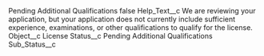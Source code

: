 <?xml version="1.0" encoding="UTF-8"?>
<CustomMetadata xmlns="http://soap.sforce.com/2006/04/metadata" xmlns:xsi="http://www.w3.org/2001/XMLSchema-instance" xmlns:xsd="http://www.w3.org/2001/XMLSchema">
    <label>Pending Additional Qualifications</label>
    <protected>false</protected>
    <values>
        <field>Help_Text__c</field>
        <value xsi:type="xsd:string">We are reviewing your application, but your application does not currently include sufficient experience, examinations, or other qualifications to qualify for the license.</value>
    </values>
    <values>
        <field>Object__c</field>
        <value xsi:type="xsd:string">License</value>
    </values>
    <values>
        <field>Status__c</field>
        <value xsi:type="xsd:string">Pending Additional Qualifications</value>
    </values>
    <values>
        <field>Sub_Status__c</field>
        <value xsi:nil="true"/>
    </values>
</CustomMetadata>
